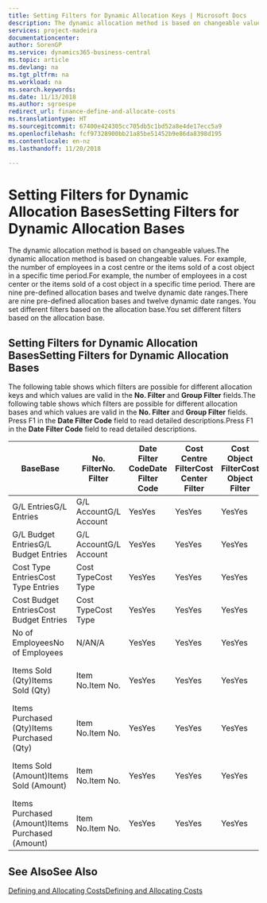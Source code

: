 ```yaml
---
title: Setting Filters for Dynamic Allocation Keys | Microsoft Docs
description: The dynamic allocation method is based on changeable values. For example, the number of employees in a cost centre or the items sold of a cost object in a specific time period. There are nine pre-defined allocation bases and twelve dynamic date ranges. You set different filters based on the allocation base.
services: project-madeira
documentationcenter: 
author: SorenGP
ms.service: dynamics365-business-central
ms.topic: article
ms.devlang: na
ms.tgt_pltfrm: na
ms.workload: na
ms.search.keywords: 
ms.date: 11/13/2018
ms.author: sgroespe
redirect_url: finance-define-and-allocate-costs
ms.translationtype: HT
ms.sourcegitcommit: 67400e424305cc705db5c1bd52a8e4de17ecc5a9
ms.openlocfilehash: fcf97328900bb21a85be51452b9e86da8398d195
ms.contentlocale: en-nz
ms.lasthandoff: 11/20/2018

---
```

# <a name="setting-filters-for-dynamic-allocation-bases"></a><span data-ttu-id="14df1-106">Setting Filters for Dynamic Allocation Bases</span><span class="sxs-lookup"><span data-stu-id="14df1-106">Setting Filters for Dynamic Allocation Bases</span></span>
<span data-ttu-id="14df1-107">The dynamic allocation method is based on changeable values.</span><span class="sxs-lookup"><span data-stu-id="14df1-107">The dynamic allocation method is based on changeable values.</span></span> <span data-ttu-id="14df1-108">For example, the number of employees in a cost centre or the items sold of a cost object in a specific time period.</span><span class="sxs-lookup"><span data-stu-id="14df1-108">For example, the number of employees in a cost center or the items sold of a cost object in a specific time period.</span></span> <span data-ttu-id="14df1-109">There are nine pre-defined allocation bases and twelve dynamic date ranges.</span><span class="sxs-lookup"><span data-stu-id="14df1-109">There are nine pre-defined allocation bases and twelve dynamic date ranges.</span></span> <span data-ttu-id="14df1-110">You set different filters based on the allocation base.</span><span class="sxs-lookup"><span data-stu-id="14df1-110">You set different filters based on the allocation base.</span></span>  

## <a name="setting-filters-for-dynamic-allocation-bases"></a><span data-ttu-id="14df1-111">Setting Filters for Dynamic Allocation Bases</span><span class="sxs-lookup"><span data-stu-id="14df1-111">Setting Filters for Dynamic Allocation Bases</span></span>  
 <span data-ttu-id="14df1-112">The following table shows which filters are possible for different allocation keys and which values are valid in the **No. Filter** and **Group Filter** fields.</span><span class="sxs-lookup"><span data-stu-id="14df1-112">The following table shows which filters are possible for different allocation bases and which values are valid in the **No. Filter** and **Group Filter** fields.</span></span> <span data-ttu-id="14df1-113">Press F1 in the **Date Filter Code** field to read detailed descriptions.</span><span class="sxs-lookup"><span data-stu-id="14df1-113">Press F1 in the **Date Filter Code** field to read detailed descriptions.</span></span>  

|<span data-ttu-id="14df1-114">**Base**</span><span class="sxs-lookup"><span data-stu-id="14df1-114">**Base**</span></span>|<span data-ttu-id="14df1-115">**No. Filter**</span><span class="sxs-lookup"><span data-stu-id="14df1-115">**No. Filter**</span></span>|<span data-ttu-id="14df1-116">**Date Filter Code**</span><span class="sxs-lookup"><span data-stu-id="14df1-116">**Date Filter Code**</span></span>|<span data-ttu-id="14df1-117">**Cost Centre Filter**</span><span class="sxs-lookup"><span data-stu-id="14df1-117">**Cost Center Filter**</span></span>|<span data-ttu-id="14df1-118">**Cost Object Filter**</span><span class="sxs-lookup"><span data-stu-id="14df1-118">**Cost Object Filter**</span></span>|<span data-ttu-id="14df1-119">**Group Filter**</span><span class="sxs-lookup"><span data-stu-id="14df1-119">**Group Filter**</span></span>|  
|--------------|----------------------------------------|----------------------------------------------|------------------------------------------------|------------------------------------------------|------------------------------------------|  
|<span data-ttu-id="14df1-120">G/L Entries</span><span class="sxs-lookup"><span data-stu-id="14df1-120">G/L Entries</span></span>|<span data-ttu-id="14df1-121">G/L Account</span><span class="sxs-lookup"><span data-stu-id="14df1-121">G/L Account</span></span>|<span data-ttu-id="14df1-122">Yes</span><span class="sxs-lookup"><span data-stu-id="14df1-122">Yes</span></span>|<span data-ttu-id="14df1-123">Yes</span><span class="sxs-lookup"><span data-stu-id="14df1-123">Yes</span></span>|<span data-ttu-id="14df1-124">Yes</span><span class="sxs-lookup"><span data-stu-id="14df1-124">Yes</span></span>|<span data-ttu-id="14df1-125">N/A</span><span class="sxs-lookup"><span data-stu-id="14df1-125">N/A</span></span>|  
|<span data-ttu-id="14df1-126">G/L Budget Entries</span><span class="sxs-lookup"><span data-stu-id="14df1-126">G/L Budget Entries</span></span>|<span data-ttu-id="14df1-127">G/L Account</span><span class="sxs-lookup"><span data-stu-id="14df1-127">G/L Account</span></span>|<span data-ttu-id="14df1-128">Yes</span><span class="sxs-lookup"><span data-stu-id="14df1-128">Yes</span></span>|<span data-ttu-id="14df1-129">Yes</span><span class="sxs-lookup"><span data-stu-id="14df1-129">Yes</span></span>|<span data-ttu-id="14df1-130">Yes</span><span class="sxs-lookup"><span data-stu-id="14df1-130">Yes</span></span>|<span data-ttu-id="14df1-131">G/L Budget Name</span><span class="sxs-lookup"><span data-stu-id="14df1-131">G/L Budget Name</span></span>|  
|<span data-ttu-id="14df1-132">Cost Type Entries</span><span class="sxs-lookup"><span data-stu-id="14df1-132">Cost Type Entries</span></span>|<span data-ttu-id="14df1-133">Cost Type</span><span class="sxs-lookup"><span data-stu-id="14df1-133">Cost Type</span></span>|<span data-ttu-id="14df1-134">Yes</span><span class="sxs-lookup"><span data-stu-id="14df1-134">Yes</span></span>|<span data-ttu-id="14df1-135">Yes</span><span class="sxs-lookup"><span data-stu-id="14df1-135">Yes</span></span>|<span data-ttu-id="14df1-136">Yes</span><span class="sxs-lookup"><span data-stu-id="14df1-136">Yes</span></span>|<span data-ttu-id="14df1-137">N/A</span><span class="sxs-lookup"><span data-stu-id="14df1-137">N/A</span></span>|  
|<span data-ttu-id="14df1-138">Cost Budget Entries</span><span class="sxs-lookup"><span data-stu-id="14df1-138">Cost Budget Entries</span></span>|<span data-ttu-id="14df1-139">Cost Type</span><span class="sxs-lookup"><span data-stu-id="14df1-139">Cost Type</span></span>|<span data-ttu-id="14df1-140">Yes</span><span class="sxs-lookup"><span data-stu-id="14df1-140">Yes</span></span>|<span data-ttu-id="14df1-141">Yes</span><span class="sxs-lookup"><span data-stu-id="14df1-141">Yes</span></span>|<span data-ttu-id="14df1-142">Yes</span><span class="sxs-lookup"><span data-stu-id="14df1-142">Yes</span></span>|<span data-ttu-id="14df1-143">Budget Name</span><span class="sxs-lookup"><span data-stu-id="14df1-143">Budget Name</span></span>|  
|<span data-ttu-id="14df1-144">No of Employees</span><span class="sxs-lookup"><span data-stu-id="14df1-144">No of Employees</span></span>|<span data-ttu-id="14df1-145">N/A</span><span class="sxs-lookup"><span data-stu-id="14df1-145">N/A</span></span>|<span data-ttu-id="14df1-146">Yes</span><span class="sxs-lookup"><span data-stu-id="14df1-146">Yes</span></span>|<span data-ttu-id="14df1-147">Yes</span><span class="sxs-lookup"><span data-stu-id="14df1-147">Yes</span></span>|<span data-ttu-id="14df1-148">Yes</span><span class="sxs-lookup"><span data-stu-id="14df1-148">Yes</span></span>|<span data-ttu-id="14df1-149">N/A</span><span class="sxs-lookup"><span data-stu-id="14df1-149">N/A</span></span>|  
|<span data-ttu-id="14df1-150">Items Sold (Qty)</span><span class="sxs-lookup"><span data-stu-id="14df1-150">Items Sold (Qty)</span></span>|<span data-ttu-id="14df1-151">Item No.</span><span class="sxs-lookup"><span data-stu-id="14df1-151">Item No.</span></span>|<span data-ttu-id="14df1-152">Yes</span><span class="sxs-lookup"><span data-stu-id="14df1-152">Yes</span></span>|<span data-ttu-id="14df1-153">Yes</span><span class="sxs-lookup"><span data-stu-id="14df1-153">Yes</span></span>|<span data-ttu-id="14df1-154">Yes</span><span class="sxs-lookup"><span data-stu-id="14df1-154">Yes</span></span>|<span data-ttu-id="14df1-155">Inventory Posting Group</span><span class="sxs-lookup"><span data-stu-id="14df1-155">Inventory Posting Group</span></span>|  
|<span data-ttu-id="14df1-156">Items Purchased (Qty)</span><span class="sxs-lookup"><span data-stu-id="14df1-156">Items Purchased (Qty)</span></span>|<span data-ttu-id="14df1-157">Item No.</span><span class="sxs-lookup"><span data-stu-id="14df1-157">Item No.</span></span>|<span data-ttu-id="14df1-158">Yes</span><span class="sxs-lookup"><span data-stu-id="14df1-158">Yes</span></span>|<span data-ttu-id="14df1-159">Yes</span><span class="sxs-lookup"><span data-stu-id="14df1-159">Yes</span></span>|<span data-ttu-id="14df1-160">Yes</span><span class="sxs-lookup"><span data-stu-id="14df1-160">Yes</span></span>|<span data-ttu-id="14df1-161">Inventory Posting Group</span><span class="sxs-lookup"><span data-stu-id="14df1-161">Inventory Posting Group</span></span>|  
|<span data-ttu-id="14df1-162">Items Sold (Amount)</span><span class="sxs-lookup"><span data-stu-id="14df1-162">Items Sold (Amount)</span></span>|<span data-ttu-id="14df1-163">Item No.</span><span class="sxs-lookup"><span data-stu-id="14df1-163">Item No.</span></span>|<span data-ttu-id="14df1-164">Yes</span><span class="sxs-lookup"><span data-stu-id="14df1-164">Yes</span></span>|<span data-ttu-id="14df1-165">Yes</span><span class="sxs-lookup"><span data-stu-id="14df1-165">Yes</span></span>|<span data-ttu-id="14df1-166">Yes</span><span class="sxs-lookup"><span data-stu-id="14df1-166">Yes</span></span>|<span data-ttu-id="14df1-167">Inventory Posting Group</span><span class="sxs-lookup"><span data-stu-id="14df1-167">Inventory Posting Group</span></span>|  
|<span data-ttu-id="14df1-168">Items Purchased (Amount)</span><span class="sxs-lookup"><span data-stu-id="14df1-168">Items Purchased (Amount)</span></span>|<span data-ttu-id="14df1-169">Item No.</span><span class="sxs-lookup"><span data-stu-id="14df1-169">Item No.</span></span>|<span data-ttu-id="14df1-170">Yes</span><span class="sxs-lookup"><span data-stu-id="14df1-170">Yes</span></span>|<span data-ttu-id="14df1-171">Yes</span><span class="sxs-lookup"><span data-stu-id="14df1-171">Yes</span></span>|<span data-ttu-id="14df1-172">Yes</span><span class="sxs-lookup"><span data-stu-id="14df1-172">Yes</span></span>|<span data-ttu-id="14df1-173">Inventory Posting Group</span><span class="sxs-lookup"><span data-stu-id="14df1-173">Inventory Posting Group</span></span>|  

## <a name="see-also"></a><span data-ttu-id="14df1-174">See Also</span><span class="sxs-lookup"><span data-stu-id="14df1-174">See Also</span></span>  
[<span data-ttu-id="14df1-175">Defining and Allocating Costs</span><span class="sxs-lookup"><span data-stu-id="14df1-175">Defining and Allocating Costs</span></span>](finance-define-and-allocate-costs.md)

